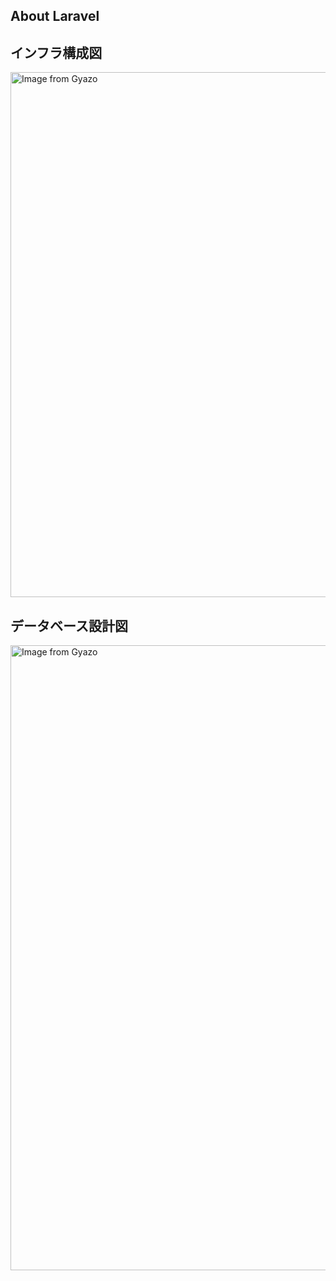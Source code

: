 

## About Laravel

## インフラ構成図
<a href="https://gyazo.com/1f57a4ed565c9021c70aa7fa8430b435"><img src="https://i.gyazo.com/1f57a4ed565c9021c70aa7fa8430b435.png" alt="Image from Gyazo" width="840"/></a>

## データベース設計図
<a href="https://gyazo.com/1993b96c3d895861d215a44a79e6aa7f"><img src="https://i.gyazo.com/1993b96c3d895861d215a44a79e6aa7f.png" alt="Image from Gyazo" width="1000"/></a>
